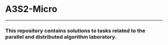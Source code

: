# A3S2-Micro
--------

### This repository contains solutions to tasks related to the parallel and distributed algorithm laboratory.
